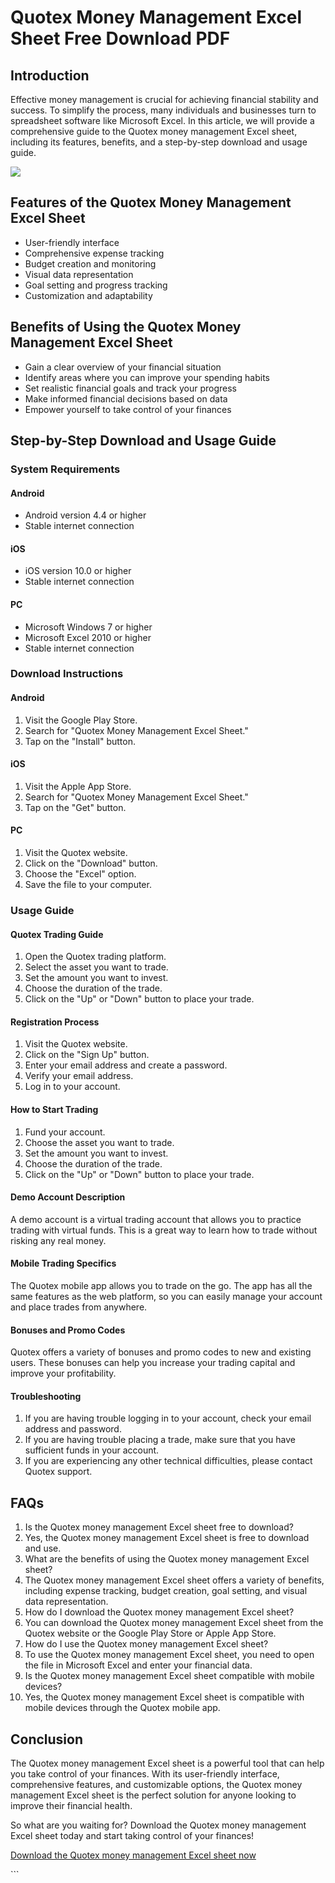 # Quotex Money Management Excel Sheet Free Download PDF

## Introduction

Effective money management is crucial for achieving financial stability
and success. To simplify the process, many individuals and businesses
turn to spreadsheet software like Microsoft Excel. In this article, we
will provide a comprehensive guide to the Quotex money management Excel
sheet, including its features, benefits, and a step-by-step download and
usage guide.

[![](https://static.quotex.io/files/4_en/300_250.jpg)](https://traff.sbs/brokerqxlid)

## Features of the Quotex Money Management Excel Sheet

-   User-friendly interface
-   Comprehensive expense tracking
-   Budget creation and monitoring
-   Visual data representation
-   Goal setting and progress tracking
-   Customization and adaptability

## Benefits of Using the Quotex Money Management Excel Sheet

-   Gain a clear overview of your financial situation
-   Identify areas where you can improve your spending habits
-   Set realistic financial goals and track your progress
-   Make informed financial decisions based on data
-   Empower yourself to take control of your finances

## Step-by-Step Download and Usage Guide

### System Requirements

#### Android

-   Android version 4.4 or higher
-   Stable internet connection

#### iOS

-   iOS version 10.0 or higher
-   Stable internet connection

#### PC

-   Microsoft Windows 7 or higher
-   Microsoft Excel 2010 or higher
-   Stable internet connection

### Download Instructions

#### Android

1.  Visit the Google Play Store.
2.  Search for "Quotex Money Management Excel Sheet."
3.  Tap on the "Install" button.

#### iOS

1.  Visit the Apple App Store.
2.  Search for "Quotex Money Management Excel Sheet."
3.  Tap on the "Get" button.

#### PC

1.  Visit the Quotex website.
2.  Click on the "Download" button.
3.  Choose the "Excel" option.
4.  Save the file to your computer.

### Usage Guide

#### Quotex Trading Guide

1.  Open the Quotex trading platform.
2.  Select the asset you want to trade.
3.  Set the amount you want to invest.
4.  Choose the duration of the trade.
5.  Click on the "Up" or "Down" button to place your trade.

#### Registration Process

1.  Visit the Quotex website.
2.  Click on the "Sign Up" button.
3.  Enter your email address and create a password.
4.  Verify your email address.
5.  Log in to your account.

#### How to Start Trading

1.  Fund your account.
2.  Choose the asset you want to trade.
3.  Set the amount you want to invest.
4.  Choose the duration of the trade.
5.  Click on the "Up" or "Down" button to place your trade.

#### Demo Account Description

A demo account is a virtual trading account that allows you to practice
trading with virtual funds. This is a great way to learn how to trade
without risking any real money.

#### Mobile Trading Specifics

The Quotex mobile app allows you to trade on the go. The app has all the
same features as the web platform, so you can easily manage your account
and place trades from anywhere.

#### Bonuses and Promo Codes

Quotex offers a variety of bonuses and promo codes to new and existing
users. These bonuses can help you increase your trading capital and
improve your profitability.

#### Troubleshooting

1.  If you are having trouble logging in to your account, check your
    email address and password.
2.  If you are having trouble placing a trade, make sure that you have
    sufficient funds in your account.
3.  If you are experiencing any other technical difficulties, please
    contact Quotex support.

## FAQs

1.  Is the Quotex money management Excel sheet free to download?
2.  Yes, the Quotex money management Excel sheet is free to download and
    use.
3.  What are the benefits of using the Quotex money management Excel
    sheet?
4.  The Quotex money management Excel sheet offers a variety of
    benefits, including expense tracking, budget creation, goal setting,
    and visual data representation.
5.  How do I download the Quotex money management Excel sheet?
6.  You can download the Quotex money management Excel sheet from the
    Quotex website or the Google Play Store or Apple App Store.
7.  How do I use the Quotex money management Excel sheet?
8.  To use the Quotex money management Excel sheet, you need to open the
    file in Microsoft Excel and enter your financial data.
9.  Is the Quotex money management Excel sheet compatible with mobile
    devices?
10. Yes, the Quotex money management Excel sheet is compatible with
    mobile devices through the Quotex mobile app.

## Conclusion

The Quotex money management Excel sheet is a powerful tool that can help
you take control of your finances. With its user-friendly interface,
comprehensive features, and customizable options, the Quotex money
management Excel sheet is the perfect solution for anyone looking to
improve their financial health.

So what are you waiting for? Download the Quotex money management Excel
sheet today and start taking control of your finances!

[Download the Quotex money management Excel sheet
now](\%22https://traff.sbs/brokerqxsignup\%22)

\`\`\`

